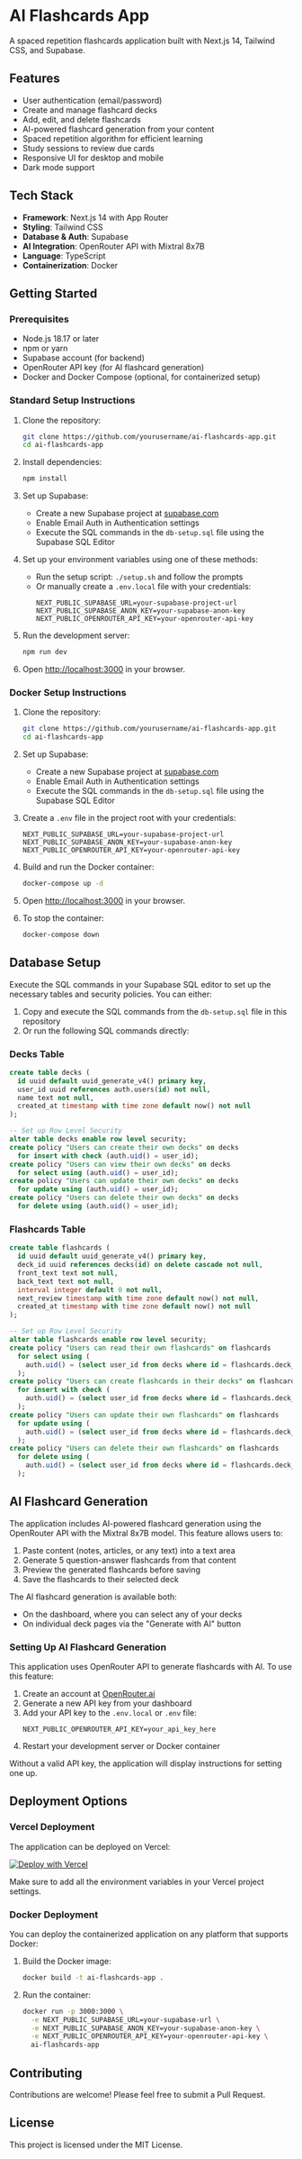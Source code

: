 # AI Flashcards App

A spaced repetition flashcards application built with Next.js 14, Tailwind CSS, and Supabase.

## Features

- User authentication (email/password)
- Create and manage flashcard decks
- Add, edit, and delete flashcards
- AI-powered flashcard generation from your content
- Spaced repetition algorithm for efficient learning
- Study sessions to review due cards
- Responsive UI for desktop and mobile
- Dark mode support

## Tech Stack

- **Framework**: Next.js 14 with App Router
- **Styling**: Tailwind CSS
- **Database & Auth**: Supabase
- **AI Integration**: OpenRouter API with Mixtral 8x7B
- **Language**: TypeScript
- **Containerization**: Docker

## Getting Started

### Prerequisites

- Node.js 18.17 or later
- npm or yarn
- Supabase account (for backend)
- OpenRouter API key (for AI flashcard generation)
- Docker and Docker Compose (optional, for containerized setup)

### Standard Setup Instructions

1. Clone the repository:
   ```bash
   git clone https://github.com/yourusername/ai-flashcards-app.git
   cd ai-flashcards-app
   ```

2. Install dependencies:
   ```bash
   npm install
   ```

3. Set up Supabase:
   - Create a new Supabase project at [supabase.com](https://supabase.com)
   - Enable Email Auth in Authentication settings
   - Execute the SQL commands in the `db-setup.sql` file using the Supabase SQL Editor

4. Set up your environment variables using one of these methods:
   - Run the setup script: `./setup.sh` and follow the prompts
   - Or manually create a `.env.local` file with your credentials:
     ```
     NEXT_PUBLIC_SUPABASE_URL=your-supabase-project-url
     NEXT_PUBLIC_SUPABASE_ANON_KEY=your-supabase-anon-key
     NEXT_PUBLIC_OPENROUTER_API_KEY=your-openrouter-api-key
     ```

5. Run the development server:
   ```bash
   npm run dev
   ```

6. Open [http://localhost:3000](http://localhost:3000) in your browser.

### Docker Setup Instructions

1. Clone the repository:
   ```bash
   git clone https://github.com/yourusername/ai-flashcards-app.git
   cd ai-flashcards-app
   ```

2. Set up Supabase:
   - Create a new Supabase project at [supabase.com](https://supabase.com)
   - Enable Email Auth in Authentication settings
   - Execute the SQL commands in the `db-setup.sql` file using the Supabase SQL Editor

3. Create a `.env` file in the project root with your credentials:
   ```
   NEXT_PUBLIC_SUPABASE_URL=your-supabase-project-url
   NEXT_PUBLIC_SUPABASE_ANON_KEY=your-supabase-anon-key
   NEXT_PUBLIC_OPENROUTER_API_KEY=your-openrouter-api-key
   ```

4. Build and run the Docker container:
   ```bash
   docker-compose up -d
   ```

5. Open [http://localhost:3000](http://localhost:3000) in your browser.

6. To stop the container:
   ```bash
   docker-compose down
   ```

## Database Setup

Execute the SQL commands in your Supabase SQL editor to set up the necessary tables and security policies. You can either:

1. Copy and execute the SQL commands from the `db-setup.sql` file in this repository
2. Or run the following SQL commands directly:

### Decks Table

```sql
create table decks (
  id uuid default uuid_generate_v4() primary key,
  user_id uuid references auth.users(id) not null,
  name text not null,
  created_at timestamp with time zone default now() not null
);

-- Set up Row Level Security
alter table decks enable row level security;
create policy "Users can create their own decks" on decks
  for insert with check (auth.uid() = user_id);
create policy "Users can view their own decks" on decks
  for select using (auth.uid() = user_id);
create policy "Users can update their own decks" on decks
  for update using (auth.uid() = user_id);
create policy "Users can delete their own decks" on decks
  for delete using (auth.uid() = user_id);
```

### Flashcards Table

```sql
create table flashcards (
  id uuid default uuid_generate_v4() primary key,
  deck_id uuid references decks(id) on delete cascade not null,
  front_text text not null,
  back_text text not null,
  interval integer default 0 not null,
  next_review timestamp with time zone default now() not null,
  created_at timestamp with time zone default now() not null
);

-- Set up Row Level Security
alter table flashcards enable row level security;
create policy "Users can read their own flashcards" on flashcards
  for select using (
    auth.uid() = (select user_id from decks where id = flashcards.deck_id)
  );
create policy "Users can create flashcards in their decks" on flashcards
  for insert with check (
    auth.uid() = (select user_id from decks where id = flashcards.deck_id)
  );
create policy "Users can update their own flashcards" on flashcards
  for update using (
    auth.uid() = (select user_id from decks where id = flashcards.deck_id)
  );
create policy "Users can delete their own flashcards" on flashcards
  for delete using (
    auth.uid() = (select user_id from decks where id = flashcards.deck_id)
  );
```

## AI Flashcard Generation

The application includes AI-powered flashcard generation using the OpenRouter API with the Mixtral 8x7B model. This feature allows users to:

1. Paste content (notes, articles, or any text) into a text area
2. Generate 5 question-answer flashcards from that content
3. Preview the generated flashcards before saving
4. Save the flashcards to their selected deck

The AI flashcard generation is available both:
- On the dashboard, where you can select any of your decks
- On individual deck pages via the "Generate with AI" button

### Setting Up AI Flashcard Generation

This application uses OpenRouter API to generate flashcards with AI. To use this feature:

1. Create an account at [OpenRouter.ai](https://openrouter.ai)
2. Generate a new API key from your dashboard
3. Add your API key to the `.env.local` or `.env` file:
   ```
   NEXT_PUBLIC_OPENROUTER_API_KEY=your_api_key_here
   ```
4. Restart your development server or Docker container

Without a valid API key, the application will display instructions for setting one up.

## Deployment Options

### Vercel Deployment

The application can be deployed on Vercel:

[![Deploy with Vercel](https://vercel.com/button)](https://vercel.com/new/clone?repository-url=https://github.com/yourusername/ai-flashcards-app)

Make sure to add all the environment variables in your Vercel project settings.

### Docker Deployment

You can deploy the containerized application on any platform that supports Docker:

1. Build the Docker image:
   ```bash
   docker build -t ai-flashcards-app .
   ```

2. Run the container:
   ```bash
   docker run -p 3000:3000 \
     -e NEXT_PUBLIC_SUPABASE_URL=your-supabase-url \
     -e NEXT_PUBLIC_SUPABASE_ANON_KEY=your-supabase-anon-key \
     -e NEXT_PUBLIC_OPENROUTER_API_KEY=your-openrouter-api-key \
     ai-flashcards-app
   ```

## Contributing

Contributions are welcome! Please feel free to submit a Pull Request.

## License

This project is licensed under the MIT License.
